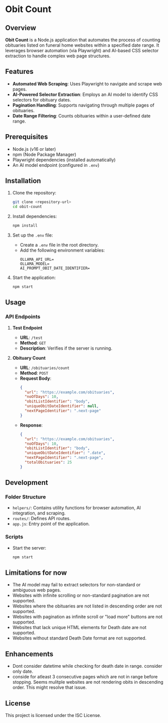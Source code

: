 # Obit Count

## Overview

**Obit Count** is a Node.js application that automates the process of counting obituaries listed on funeral home websites within a specified date range. It leverages browser automation (via Playwright) and AI-based CSS selector extraction to handle complex web page structures.

## Features

- **Automated Web Scraping**: Uses Playwright to navigate and scrape web pages.
- **AI-Powered Selector Extraction**: Employs an AI model to identify CSS selectors for obituary dates.
- **Pagination Handling**: Supports navigating through multiple pages of obituaries.
- **Date Range Filtering**: Counts obituaries within a user-defined date range.

## Prerequisites

- Node.js (v16 or later)
- npm (Node Package Manager)
- Playwright dependencies (installed automatically)
- An AI model endpoint (configured in `.env`)

## Installation

1. Clone the repository:
   ```bash
   git clone <repository-url>
   cd obit-count
   ```

2. Install dependencies:
   ```bash
   npm install
   ```

3. Set up the `.env` file:
   - Create a `.env` file in the root directory.
   - Add the following environment variables:
     ```
     OLLAMA_API_URL=
     OLLAMA_MODEL=
     AI_PROMPT_OBIT_DATE_IDENTIFIER=
     ```

4. Start the application:
   ```bash
   npm start
   ```

## Usage

### API Endpoints

1. **Test Endpoint**
   - **URL**: `/test`
   - **Method**: `GET`
   - **Description**: Verifies if the server is running.

2. **Obituary Count**
   - **URL**: `/obituaries/count`
   - **Method**: `POST`
   - **Request Body**:
     ```json
     {
       "url": "https://example.com/obituaries",
       "noOfDays": 10,
       "obitListIdentifier": "body",
       "uniqueObitDateIdentifier": null,
       "nextPageIdentifier": ".next-page"
     }
     ```
   - **Response**:
     ```json
     {
       "url": "https://example.com/obituaries",
       "noOfDays": 10,
       "obitListIdentifier": "body",
       "uniqueObitDateIdentifier": ".date",
       "nextPageIdentifier": ".next-page",
       "totalObituaries": 25
     }
     ```

## Development

### Folder Structure

- `helpers/`: Contains utility functions for browser automation, AI integration, and scraping.
- `routes/`: Defines API routes.
- `app.js`: Entry point of the application.

### Scripts

- Start the server:
  ```bash
  npm start
  ```

## Limitations for now

- The AI model may fail to extract selectors for non-standard or ambiguous web pages.
- Websites with infinite scrolling or non-standard pagination are not supported.
- Websites where the obituaries are not listed in descending order are not supported.
- Websites with pagination as infinite scroll or "load more" buttons are not supported.
- Websites that lack unique HTML elements for Death date are not supported.
- Websites without standard Death Date format are not supported.

## Enhancements

- Dont consider datetime while checking for death date in range. consider only date.
- conside for atleast 3 consecutive pages which are not in range before stopping. Seems mulitple websites are not rendering obits in descending order. This might resolve that issue.

## License

This project is licensed under the ISC License.